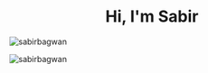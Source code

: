 <!-- ### Hi there, I'm Sabir! 👋 

<h1 align="center">Hi 👋, I'm Sabir Bagwan</h1>
<h3 align="center">A passionate Data Scientist from India</h3>

-->
<h1 align="center">Hi, I'm Sabir</h1>

<p><img align="center" src="https://github-readme-stats.vercel.app/api?username=sabirbagwan&show_icons=true&theme=transparent" alt="sabirbagwan" />
</p>
<p><img align="center" src="https://github-readme-stats.vercel.app/api/top-langs?username=sabirbagwan&show_icons=true&locale=en&layout=compact" alt="sabirbagwan" />

</p>



<!--
**sabirbagwan/sabirbagwan** is a ✨ _special_ ✨ repository because its `README.md` (this file) appears on your GitHub profile.

<p><img align="center"> 
![Sabir's Most used Languages](https://github-readme-stats.vercel.app/api/top-langs?username=sabirbagwan&show_icons=true&locale=en&layout=compact)
![Sabir's GitHub stats](https://github-readme-stats.vercel.app/api?username=sabirbagwan&show_icons=true&theme=transparent)
</p>
![Sabir's GitHub stats](https://github-readme-stats.vercel.app/api?username=sabirbagwan&show_icons=true&theme=transparent)



Here are some ideas to get you started:

- 🔭 I’m currently working on Python and Related Stuff

- 🌱 I’m currently learning Deep Learnin
- 👯 I’m looking to collaborate on Machine Learning
- 🤔 I’m looking for help with ...
- 💬 Ask me about ...
- 📫 How to reach me: ...
- 😄 Pronouns: ...
- ⚡ Fun fact: ...
-->
